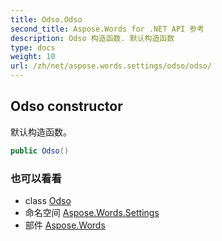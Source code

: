 ```yaml
---
title: Odso.Odso
second_title: Aspose.Words for .NET API 参考
description: Odso 构造函数. 默认构造函数
type: docs
weight: 10
url: /zh/net/aspose.words.settings/odso/odso/
---
```

## Odso constructor

默认构造函数。

```csharp
public Odso()
```

### 也可以看看

* class [Odso](../)
* 命名空间 [Aspose.Words.Settings](../../odso/)
* 部件 [Aspose.Words](../../../)


